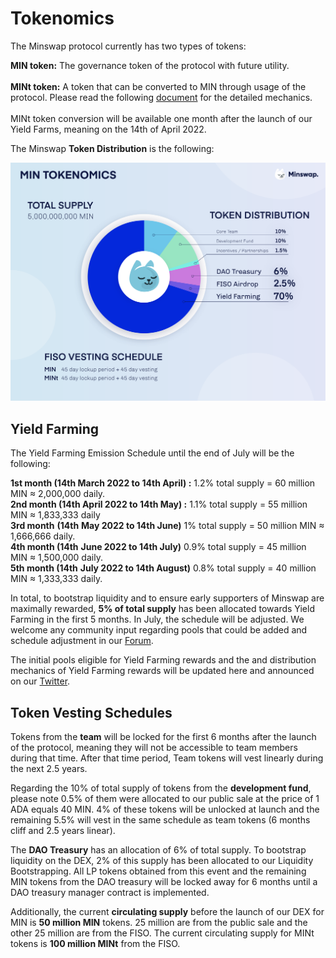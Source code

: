 # Tokenomics

The Minswap protocol currently has two types of tokens:

**MIN token:** The governance token of the protocol with future utility. \
\
**MINt token:** A token that can be converted to MIN through usage of the protocol. Please read the following [document](https://minswap-labs.medium.com/how-to-convert-your-mint-tokens-c7331c8eaa01) for the detailed mechanics.\
\
MINt token conversion will be available one month after the launch of our Yield Farms, meaning on the 14th of April 2022.

The Minswap **Token Distribution** is the following:

![](.gitbook/assets/tokenomics.png)

## Yield Farming

The Yield Farming Emission Schedule until the end of July will be the following:

**1st month (14th March 2022 to 14th April) :** 1.2% total supply = 60 million MIN ≈ 2,000,000 daily. \
**2nd month (14th April 2022 to 14th May) :** 1.1% total supply = 55 million MIN ≈ 1,833,333 daily \
**3rd month** **(14th** **May 2022 to 14th June)** 1% total supply = 50 million MIN ≈ 1,666,666 daily. \
**4th month (14th** **June 2022 to 14th July)** 0.9% total supply = 45 million MIN ≈ 1,500,000 daily. \
**5th month (14th** **July 2022 to 14th August)** 0.8% total supply = 40 million MIN ≈ 1,333,333 daily.

In total, to bootstrap liquidity and to ensure early supporters of Minswap are maximally rewarded, **5% of total supply** has been allocated towards Yield Farming in the first 5 months. In July, the schedule will be adjusted. We welcome any community input regarding pools that could be added and schedule adjustment in our [Forum](https://forum.minswap.org).

The initial pools eligible for Yield Farming rewards and the and distribution mechanics of Yield Farming rewards will be updated here and announced on our [Twitter](https://twitter.com/MinswapDEX).&#x20;

## Token Vesting Schedules

Tokens from the **team** will be locked for the first 6 months after the launch of the protocol, meaning they will not be accessible to team members during that time. After that time period, Team tokens will vest linearly during the next 2.5 years.

Regarding the 10% of total supply of tokens from the **development fund**, please note 0.5% of them were allocated to our public sale at the price of 1 ADA equals 40 MIN. 4% of these tokens will be unlocked at launch and the remaining 5.5% will vest in the same schedule as team tokens (6 months cliff and 2.5 years linear).

The **DAO Treasury** has an allocation of 6% of total supply. To bootstrap liquidity on the DEX, 2% of this supply has been allocated to our Liquidity Bootstrapping. All LP tokens obtained from this event and the remaining MIN tokens from the DAO treasury will be locked away for 6 months until a DAO treasury manager contract is implemented.

Additionally, the current **circulating supply** before the launch of our DEX for MIN is **50 million MIN** tokens. 25 million are from the public sale and the other 25 million are from the FISO. The current circulating supply for MINt tokens is **100 million MINt** from the FISO.

